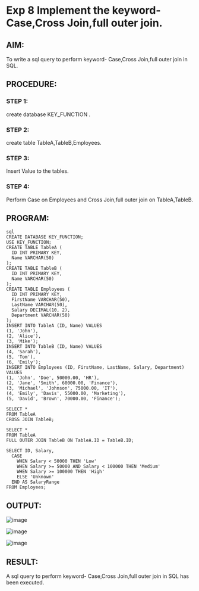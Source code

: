 # Exp 8 Implement the keyword- Case,Cross Join,full outer join.
## AIM:
To write a sql query to perform keyword- Case,Cross Join,full outer join in SQL.
## PROCEDURE:
### STEP 1:
create database KEY_FUNCTION  .
### STEP 2:
create table TableA,TableB,Employees.
### STEP 3:
Insert Value to the tables.
### STEP 4:
Perform Case on Employees and Cross Join,full outer join on TableA,TableB.
## PROGRAM:
```
sql
CREATE DATABASE KEY_FUNCTION;
USE KEY_FUNCTION;
CREATE TABLE TableA (
  ID INT PRIMARY KEY,
  Name VARCHAR(50)
);
CREATE TABLE TableB (
  ID INT PRIMARY KEY,
  Name VARCHAR(50)
);
CREATE TABLE Employees (
  ID INT PRIMARY KEY,
  FirstName VARCHAR(50),
  LastName VARCHAR(50),
  Salary DECIMAL(10, 2),
  Department VARCHAR(50)
);
INSERT INTO TableA (ID, Name) VALUES
(1, 'John'),
(2, 'Alice'),
(3, 'Mike');
INSERT INTO TableB (ID, Name) VALUES
(4, 'Sarah'),
(5, 'Tom'),
(6, 'Emily');
INSERT INTO Employees (ID, FirstName, LastName, Salary, Department) VALUES
(1, 'John', 'Doe', 50000.00, 'HR'),
(2, 'Jane', 'Smith', 60000.00, 'Finance'),
(3, 'Michael', 'Johnson', 75000.00, 'IT'),
(4, 'Emily', 'Davis', 55000.00, 'Marketing'),
(5, 'David', 'Brown', 70000.00, 'Finance');

SELECT *
FROM TableA
CROSS JOIN TableB;

SELECT *
FROM TableA
FULL OUTER JOIN TableB ON TableA.ID = TableB.ID;

SELECT ID, Salary,
  CASE
    WHEN Salary < 50000 THEN 'Low'
    WHEN Salary >= 50000 AND Salary < 100000 THEN 'Medium'
    WHEN Salary >= 100000 THEN 'High'
    ELSE 'Unknown'
  END AS SalaryRange
FROM Employees;
```
## OUTPUT:
![image](https://github.com/Karthikeyan21001828/DBMS_EX08/assets/93427303/ab83bc04-cff5-4977-96b6-83ffb652bff3)

![image](https://github.com/Karthikeyan21001828/DBMS_EX08/assets/93427303/12872ebf-78d1-47a1-af52-8df42f98ee29)

![image](https://github.com/Karthikeyan21001828/DBMS_EX08/assets/93427303/1b47c7f3-db3f-47c6-92c3-7add59aa67b9)



## RESULT:
A sql query to perform keyword- Case,Cross Join,full outer join in SQL has been executed.
